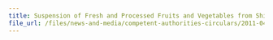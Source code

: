 ```yaml
---
title: Suspension of Fresh and Processed Fruits and Vegetables from Shizuoka Prefecture 
file_url: /files/news-and-media/competent-authorities-circulars/2011-04-01-CA.pdf
---
```

